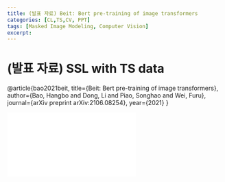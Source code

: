 ```yaml
---
title: (발표 자료) Beit: Bert pre-training of image transformers
categories: [CL,TS,CV, PPT]
tags: [Masked Image Modeling, Computer Vision]
excerpt: 
---
```


<script src="https://cdn.mathjax.org/mathjax/latest/MathJax.js?config=TeX-AMS-MML_HTMLorMML" type="text/javascript"></script>
# (발표 자료) SSL with TS data

@article{bao2021beit,
  title={Beit: Bert pre-training of image transformers},
  author={Bao, Hangbo and Dong, Li and Piao, Songhao and Wei, Furu},
  journal={arXiv preprint arXiv:2106.08254},
  year={2021}
}

<embed src="/assets/pdf/beit.pdf" type="application/pdf" />